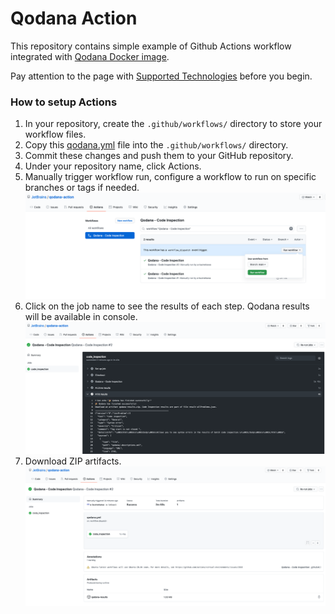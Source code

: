 # Qodana Action

This repository contains simple example of Github Actions workflow integrated with [Qodana Docker image](https://hub.docker.com/r/jetbrains/qodana).

Pay attention to the page with [Supported Technologies](https://github.com/JetBrains/Qodana/blob/main/General/supported-technologies.md) before you begin.

### How to setup Actions

1. In your repository, create the `.github/workflows/` directory to store your workflow files.
2. Copy this [qodana.yml](.github/workflows/qodana.yml) file into the `.github/workflows/` directory.
3. Commit these changes and push them to your GitHub repository.
4. Under your repository name, click Actions.
5. Manually trigger workflow run, configure a workflow to run on specific branches or tags if needed.
![Run workflow example](resources/run_workflow.png)
6. Click on the job name to see the results of each step. Qodana results will be available in console.
![Qodana results](resources/qodana_results.png)
7. Download ZIP artifacts.
![Qodana results](resources/qodana_artifacts.png)
